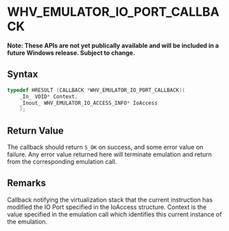 # WHV_EMULATOR_IO_PORT_CALLBACK
**Note: These APIs are not yet publically available and will be included in a future Windows release.  Subject to change.**

## Syntax

```c
typedef HRESULT (CALLBACK *WHV_EMULATOR_IO_PORT_CALLBACK)(
    _In_ VOID* Context,
    _Inout_ WHV_EMULATOR_IO_ACCESS_INFO* IoAccess
    );
```

## Return Value
The callback should return `S_OK` on success, and some error value on failure. Any error value returned here will terminate emulation and return from the corresponding emulation call.

## Remarks
Callback notifying the virtualization stack that the current instruction has
modified the IO Port specified in the IoAccess structure. Context is the value
specified in the emulation call which identifies this current instance of the emulation.

